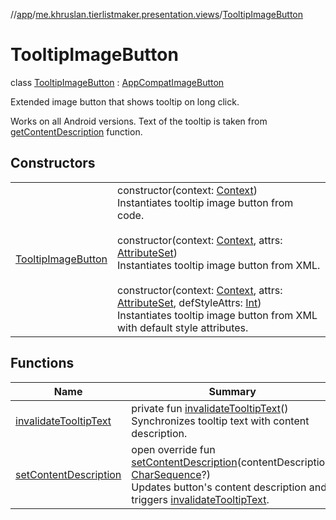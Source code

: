 //[app](../../../index.md)/[me.khruslan.tierlistmaker.presentation.views](../index.md)/[TooltipImageButton](index.md)

# TooltipImageButton

class [TooltipImageButton](index.md) : [AppCompatImageButton](https://developer.android.com/reference/kotlin/androidx/appcompat/widget/AppCompatImageButton.html)

Extended image button that shows tooltip on long click.

Works on all Android versions. Text of the tooltip is taken from [getContentDescription](../../../../app/me.khruslan.tierlistmaker.presentation.views/-tooltip-image-button/get-content-description.md) function.

## Constructors

| | |
|---|---|
| [TooltipImageButton](-tooltip-image-button.md) | constructor(context: [Context](https://developer.android.com/reference/kotlin/android/content/Context.html))<br>Instantiates tooltip image button from code.<br><br>constructor(context: [Context](https://developer.android.com/reference/kotlin/android/content/Context.html), attrs: [AttributeSet](https://developer.android.com/reference/kotlin/android/util/AttributeSet.html))<br>Instantiates tooltip image button from XML.<br><br>constructor(context: [Context](https://developer.android.com/reference/kotlin/android/content/Context.html), attrs: [AttributeSet](https://developer.android.com/reference/kotlin/android/util/AttributeSet.html), defStyleAttrs: [Int](https://kotlinlang.org/api/latest/jvm/stdlib/kotlin/-int/index.html))<br>Instantiates tooltip image button from XML with default style attributes. |

## Functions

| Name | Summary |
|---|---|
| [invalidateTooltipText](invalidate-tooltip-text.md) | private fun [invalidateTooltipText](invalidate-tooltip-text.md)()<br>Synchronizes tooltip text with content description. |
| [setContentDescription](set-content-description.md) | open override fun [setContentDescription](set-content-description.md)(contentDescription: [CharSequence](https://kotlinlang.org/api/latest/jvm/stdlib/kotlin/-char-sequence/index.html)?)<br>Updates button's content description and triggers [invalidateTooltipText](invalidate-tooltip-text.md). |
